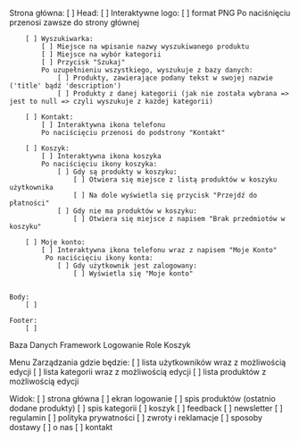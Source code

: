 Strona główna:
    [ ] Head:
        [ ] Interaktywne logo:
            [ ] format PNG
            Po naciśnięciu przenosi zawsze do strony głównej
        
        [ ] Wyszukiwarka:
            [ ] Miejsce na wpisanie nazwy wyszukiwanego produktu 
            [ ] Miejsce na wybór kategorii
            [ ] Przycisk "Szukaj"
            Po uzupełnieniu wszystkiego, wyszukuje z bazy danych:
                [ ] Produkty, zawierające podany tekst w swojej nazwie ('title' bądź 'description')
                [ ] Produkty z danej kategorii (jak nie została wybrana => jest to null => czyli wyszukuje z każdej kategorii)
        
        [ ] Kontakt:
            [ ] Interaktywna ikona telefonu
            Po naciścięciu przenosi do podstrony "Kontakt"
        
        [ ] Koszyk:
            [ ] Interaktywna ikona koszyka
            Po naciścięciu ikony koszyka:
                [ ] Gdy są produkty w koszyku:
                    [ ] Otwiera się miejsce z listą produktów w koszyku użytkownika
                    [ ] Na dole wyświetla się przycisk "Przejdź do płatności"
                [ ] Gdy nie ma produktów w koszyku:
                    [ ] Otwiera się miejsce z napisem "Brak przedmiotów w koszyku"
        
        [ ] Moje konto:
            [ ] Interaktywna ikona telefonu wraz z napisem "Moje Konto"
             Po naciścięciu ikony konta:
                [ ] Gdy użytkownik jest zalogowany:
                    [ ] Wyświetla się "Moje konto"

    
    Body:
        [ ]

    Footer:
        [ ]


Baza Danych 
Framework 
Logowanie
Role
Koszyk


Menu Zarządzania gdzie będzie:
[ ] lista użytkowników wraz z możliwością edycji
[ ] lista kategorii wraz z możliwością edycji
[ ] lista produktów z możliwością edycji

Widok:
[ ] strona główna
[ ] ekran logowanie
[ ] spis produktów (ostatnio dodane produkty)
[ ] spis kategorii
[ ] koszyk
[ ] feedback
[ ] newsletter
[ ] regulamin
[ ] polityka prywatności
[ ] zwroty i reklamacje
[ ] sposoby dostawy
[ ] o nas
[ ] kontakt